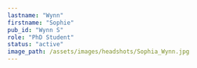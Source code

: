 ```yaml
---
lastname: "Wynn"
firstname: "Sophie"
pub_id: "Wynn S"
role: "PhD Student"
status: "active"
image_path: /assets/images/headshots/Sophia_Wynn.jpg
---
```

